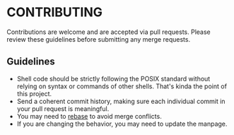 CONTRIBUTING
============

Contributions are welcome and are accepted via pull requests. Please review these guidelines before submitting any merge requests.

## Guidelines

* Shell code should be strictly following the POSIX standard without relying on syntax or commands of other shells. That's kinda the point of this project.
* Send a coherent commit history, making sure each individual commit in your pull request is meaningful.
* You may need to [rebase](https://git-scm.com/book/en/v2/Git-Branching-Rebasing) to avoid merge conflicts.
* If you are changing the behavior, you may need to update the manpage.
